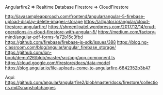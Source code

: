 Angularfire2 => Realtime Database
Firestore => CloudFirestore

http://javasampleapproach.com/frontend/angular/angular-5-firebase-upload-display-delete-images-storage
https://alligator.io/angular/cloud-firestore-angularfire/
https://shreenilpatel.wordpress.com/2017/12/14/crud-operations-in-cloud-firestore-with-angular-5/
https://medium.com/factory-mind/angular-pdf-forms-fa72b15c3fbd
https://github.com/firebase/firebase-js-sdk/issues/388
https://blog.ng-classroom.com/blog/angular/angular_firebase_storage/
https://github.com/ion-book/demo126/blob/master/src/app/app.component.ts
https://cloud.google.com/firestore/docs/data-model
https://blog.angular.io/file-uploads-come-to-angularfire-6842352b3b47


Aqui:
https://github.com/angular/angularfire2/blob/master/docs/firestore/collections.md#snapshotchanges
